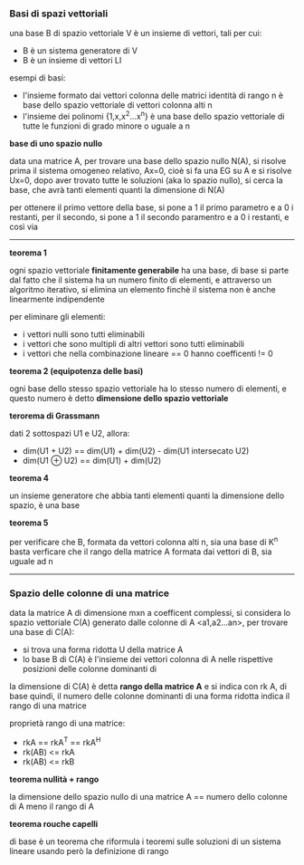 ### Basi di spazi vettoriali

una base B di spazio vettoriale V è un insieme di vettori, tali per cui:
* B è un sistema generatore di V
* B è un insieme di vettori LI

esempi di basi:
* l'insieme formato dai vettori colonna delle matrici identità di rango n è base dello spazio vettoriale di vettori colonna alti n
* l'insieme dei polinomi {1,x,x<sup>2</sup>...x<sup>n</sup>} è una base dello spazio vettoriale di tutte le funzioni di grado minore o uguale a n

**base di uno spazio nullo**

data una matrice A, per trovare una base dello spazio nullo N(A), si risolve prima il sistema omogeneo relativo, Ax=0, cioè si fa una EG su A e si risolve Ux=0, dopo aver trovato tutte le soluzioni (aka lo spazio nullo), si cerca la base, che avrà tanti elementi quanti la dimensione di N(A)

per ottenere il primo vettore della base, si pone a 1 il primo parametro e a 0 i restanti, per il secondo, si pone a 1 il secondo paramentro e a 0 i restanti, e così via

--- 

**teorema 1**

ogni spazio vettoriale **finitamente generabile** ha una base, di base si parte dal fatto che il sistema ha un numero finito di elementi, e attraverso un algoritmo iterativo, si elimina un elemento finchè il sistema non è anche linearmente indipendente

per eliminare gli elementi:
* i vettori nulli sono tutti eliminabili
* i vettori che sono multipli di altri vettori sono tutti eliminabili
* i vettori che nella combinazione lineare == 0 hanno coefficenti != 0

**teorema 2 (equipotenza delle basi)**

ogni base dello stesso spazio vettoriale ha lo stesso numero di elementi, e questo numero è detto **dimensione dello spazio vettoriale**

**terorema di Grassmann**

dati 2 sottospazi U1 e U2, allora:
* dim(U1 + U2) == dim(U1) + dim(U2) - dim(U1 intersecato U2)
* dim(U1 ⊕ U2) == dim(U1) + dim(U2)

**teorema 4**

un insieme generatore che abbia tanti elementi quanti la dimensione dello spazio, è una base

**teorema 5**
 
per verificare che B, formata da vettori colonna alti n, sia una base di K<sup>n</sup> basta verficare che il rango della matrice A formata dai vettori di B, sia uguale ad n

---

### Spazio delle colonne di una matrice

data la matrice A di dimensione mxn a coefficent complessi, si considera lo spazio vettoriale C(A) generato dalle colonne di A <a1,a2...an>, per trovare una base di C(A):
* si trova una forma ridotta U della matrice A
* lo base B di C(A) è l'insieme dei vettori colonna di A nelle rispettive posizioni delle colonne dominanti di

la dimensione di C(A) è detta **rango della matrice A** e si indica con rk A, di base quindi, il numero delle colonne dominanti di una forma ridotta indica il rango di una matrice

proprietà rango di una matrice:
* rkA == rkA<sup>T</sup> == rkA<sup>H</sup>
* rk(AB) <= rkA
* rk(AB) <= rkB

**teorema nullità + rango**

la dimensione dello spazio nullo di una matrice A == numero dello colonne di A meno il rango di A

**teorema rouche capelli**

di base è un teorema che riformula i teoremi sulle soluzioni di un sistema lineare usando però la definizione di rango
 
